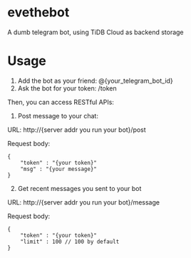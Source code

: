 # evethebot

A dumb telegram bot, using TiDB Cloud as backend storage

# Usage

1. Add the bot as your friend: @{your_telegram_bot_id}
2. Ask the bot for your token: /token

Then, you can access RESTful APIs:

1. Post message to your chat:

URL: http://{server addr you run your bot}/post

Request body:

```
{
    "token" : "{your token}"
    "msg" : "{your message}"
}
```


2. Get recent messages you sent to your bot

URL: http://{server addr you run your bot}/message

Request body:

```
{
    "token" : "{your token}"
    "limit" : 100 // 100 by default
}
```
